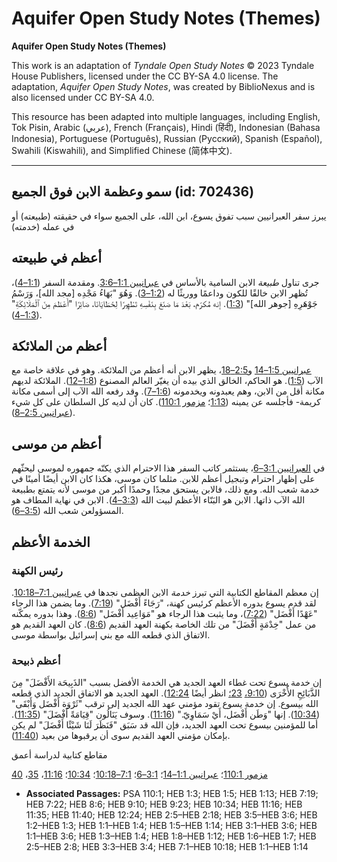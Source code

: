 # Aquifer Open Study Notes (Themes)

**Aquifer Open Study Notes (Themes)**

This work is an adaptation of *Tyndale Open Study Notes* © 2023 Tyndale House Publishers, licensed under the CC BY\-SA 4\.0 license. The adaptation, *Aquifer Open Study Notes*, was created by BiblioNexus and is also licensed under CC BY\-SA 4\.0\.

This resource has been adapted into multiple languages, including English, Tok Pisin, Arabic (عربي), French (Français), Hindi (हिंदी), Indonesian (Bahasa Indonesia), Portuguese (Português), Russian (Русский), Spanish (Español), Swahili (Kiswahili), and Simplified Chinese (简体中文).



--------------------------------

## سمو وعظمة الابن فوق الجميع (id: 702436)

يبرز سفر العبرانيين سبب تفوق يسوع، ابن الله، على الجميع سواء في حقيقته (طبيعته) أو في عمله (خدمته)

أعظم في طبيعته
--------------

جرى تناول *طبيعة* الابن السامية بالأساس في [عبرانيين 1:1–3:6](https://ref.ly/Heb1:1-Heb3:6). ومقدمة السفر ([1:1–4](https://ref.ly/Heb1:1-Heb1:4))، تُظهر الابن خالقًا للكون وداعمًا ووريثًا له ([1:2–3](https://ref.ly/Heb1:2-Heb1:3)). وَهُوَ "بَهَاءُ مَجْدِه \[مجد الله]، وَرَسْمُ جَوْهَرِهِ \[جوهر الله]" ([1:3](https://ref.ly/Heb1:3)). إنه مُكرّم، بَعْدَ مَا صَنَعَ بِنَفْسِهِ تَطْهِيرًا لِخَطَايَانَا، صَائِرًا "أَعْظَمَ مِنَ ٱلْمَلَائِكَةِ" ([1:3–4](https://ref.ly/Heb1:3-Heb1:4)).

أعظم من الملائكة
----------------

[عبرانيين 1:5–14](https://ref.ly/Heb1:5-Heb1:14) و[2:5–18](https://ref.ly/Heb2:5-Heb2:18)، يظهر الابن أنه أعظم من الملائكة. وهو في علاقة خاصة مع الآب ([1:5](https://ref.ly/Heb1:5)). هو الحاكم، الخالق الذي بيده أن يغيّر العالم المصنوع ([1:8–12](https://ref.ly/Heb1:8-Heb1:12)). الملائكة لديهم مكانة أقل من الابن، وهم يعبدونه ويخدمونه ([1:6–7](https://ref.ly/Heb1:6-Heb1:7)). وقد رفعه الله الآب إلى أسمى مكانة كريمة\- فأجلسه عن يمينه ([1:13](https://ref.ly/Heb1:13)؛ [مزمور 110:1](https://ref.ly/Ps110:1)). كان أن لديه كل السلطان على كل شيء ([عبرانيين 2:5–8](https://ref.ly/Heb2:5-Heb2:8)).

أعظم من موسى
------------

في [العبرانيين 3:1–6](https://ref.ly/Heb3:1-Heb3:6)، يستثمر كاتب السفر هذا الاحترام الذي يكنّه جمهوره لموسى ليحثّهم على إظهار احترام وتبجيل أعظم للابن. مثلما كان موسى، هكذا كان الابن أيضًا أمينًا في خدمة شعب الله. ومع ذلك، فالابن يستحق مجدًا وحمدًا أكبر من موسى لأنه يتمتع بطبيعة الله الآب ذاتها. الابن هو البَنّاء الأعظم لبيت الله ([3:3–4](https://ref.ly/Heb3:3-Heb3:4)). الابن في نهاية المطاف هو المسؤولعن شعب الله ([3:5–6](https://ref.ly/Heb3:5-Heb3:6)).

الخدمة الأعظم
-------------

### رئيس الكهنة

إن معظم المقاطع الكتابية التي تبرز *خدمة* الابن العظمى نجدها في [عبرانيين 7:1–10:18](https://ref.ly/Heb7:1-Heb10:18). لقد قدم يسوع بدوره الأعظم كرئيس كهنة، "رَجَاءً أَفْضَل" ([7:19](https://ref.ly/Heb7:19)). وما يضمن هذا الرجاء "عَهْدًا أَفْضَل" ([7:22](https://ref.ly/Heb7:22))، وما يثبت هذا الرجاء هو "مَوَاعِيد أَفْضَل" ([8:6](https://ref.ly/Heb8:6)). وهذا بدوره يمكّنه من عمل "خِدْمَةٍ أَفْضَلَ" من تلك الخاصة بكهنة العهد القديم ([8:6](https://ref.ly/Heb8:6)). كان العهد القديم هو الاتفاق الذي قطعه الله مع بني إسرائيل بواسطة موسى.

### أعظم ذبيحة

إن خدمة يسوع تحت غطاء العهد الجديد هي الخدمة الأفضل بسبب "الذَبِيحَة الأَفْضَلَ" مِنَ الذَّبَائِحِ الأُخْرَى ([9:10،](https://ref.ly/Heb9:10) [23؛](https://ref.ly/Heb9:23) انظر أيضًا [12:24](https://ref.ly/Heb12:24)). العهد الجديد هو الاتفاق الجديد الذي قطعه الله بيسوع. إن خدمة يسوع تقود مؤمني عهد الله الجديد إلى ترقب "ثَرْوَة أَفْضَل وَأَبْقَى" ([10:34](https://ref.ly/Heb10:34)). إنها "وَطَن أَفْضَل، أَيْ سَمَاوِيّ." ([11:16](https://ref.ly/Heb11:16)). وسوف يَنَالُون "قِيَامَةً أَفْضَلَ" ([11:35](https://ref.ly/Heb11:35)). أما للمؤمنين بيسوع تحت العهد الجديد، فإن الله قد سَبَق "فَنَظَرَ لَنَا شَيْئًا أَفْضَلَ" لم يكن بإمكان مؤمني العهد القديم سوى أن يرقبوها من بعيد ([11:40](https://ref.ly/Heb11:40)).

مقاطع كتابية لدراسة أعمق

[مزمور 110:1](https://ref.ly/Ps110:1)؛ [عبرانيين 1:1–14](https://ref.ly/Heb1:1-Heb1:14)؛ [3:1–6](https://ref.ly/Heb3:1-Heb3:6)؛ [7:1–10:18](https://ref.ly/Heb7:1-Heb10:18)؛ [10:34](https://ref.ly/Heb10:34)؛ [11:16](https://ref.ly/Heb11:16)، [35](https://ref.ly/Heb11:35)، [40](https://ref.ly/Heb11:40)

* **Associated Passages:** PSA 110:1; HEB 1:3; HEB 1:5; HEB 1:13; HEB 7:19; HEB 7:22; HEB 8:6; HEB 9:10; HEB 9:23; HEB 10:34; HEB 11:16; HEB 11:35; HEB 11:40; HEB 12:24; HEB 2:5–HEB 2:18; HEB 3:5–HEB 3:6; HEB 1:2–HEB 1:3; HEB 1:1–HEB 1:4; HEB 1:5–HEB 1:14; HEB 3:1–HEB 3:6; HEB 1:1–HEB 3:6; HEB 1:3–HEB 1:4; HEB 1:8–HEB 1:12; HEB 1:6–HEB 1:7; HEB 2:5–HEB 2:8; HEB 3:3–HEB 3:4; HEB 7:1–HEB 10:18; HEB 1:1–HEB 1:14

